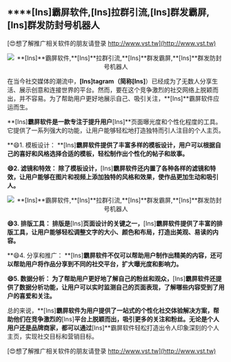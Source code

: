 ## ****[Ins]**霸屏软件,**[Ins]**拉群引流,**[Ins]**群发霸屏,**[Ins]**群发防封号机器人**

[😍想了解推广相关软件的朋友请登录 http://www.vst.tw](http://www.vst.tw)

 <center><img src="https://vst.tw/MP4/tuiguang/png/6.png" alt="**[Ins]**霸屏软件,**[Ins]**拉群引流,**[Ins]**群发霸屏,**[Ins]**群发防封号机器人"></center>

在当今社交媒体的潮流中，**[Ins]**tagram（简称**[Ins]**）已经成为了无数人分享生活、展示创意和连接世界的平台。然而，要在这个竞争激烈的社交网络上脱颖而出，并不容易。为了帮助用户更好地展示自己、吸引关注，**[Ins]**霸屏软件应运而生。

**[Ins]**霸屏软件是一款专注于提升用户**[Ins]**页面曝光度和个性化程度的工具。它提供了一系列强大的功能，让用户能够轻松地打造独特而引人注目的个人主页。

**😄1. 模板设计： **[Ins]**霸屏软件提供了丰富多样的模板设计，用户可以根据自己的喜好和风格选择合适的模板，轻松制作出个性化的帖子和故事。**

**😄2. 滤镜和特效： 除了模板设计，**[Ins]**霸屏软件还内置了各种各样的滤镜和特效，让用户能够在图片和视频上添加独特的风格和效果，使作品更加生动和吸引人。**

 <center><img src="https://vst.tw/MP4/tuiguang/png/8.png" alt="**[Ins]**霸屏软件,**[Ins]**拉群引流,**[Ins]**群发霸屏,**[Ins]**群发防封号机器人"></center>

**😄3. 排版工具： 排版是**[Ins]**页面设计的关键之一，**[Ins]**霸屏软件提供了丰富的排版工具，让用户能够轻松调整文字的大小、颜色和布局，打造出美观、易读的内容。**

**😄4. 分享和推广： **[Ins]**霸屏软件不仅可以帮助用户制作出精美的内容，还可以帮助用户将作品分享到不同的社交平台，扩大曝光度和影响力。**

**😄5. 数据分析： 为了帮助用户更好地了解自己的粉丝和观众，**[Ins]**霸屏软件还提供了数据分析功能，让用户可以实时监测自己的页面表现，了解哪些内容受到了用户的喜爱和关注。**

总的来说，**[Ins]**霸屏软件为用户提供了一站式的个性化社交体验解决方案，帮助他们在竞争激烈的**[Ins]**平台上脱颖而出，吸引更多的关注和粉丝。无论是个人用户还是品牌商家，都可以通过**[Ins]**霸屏软件轻松打造出令人印象深刻的个人主页，实现社交目标和营销目标。

[😍想了解推广相关软件的朋友请登录 http://www.vst.tw](http://www.vst.tw)



